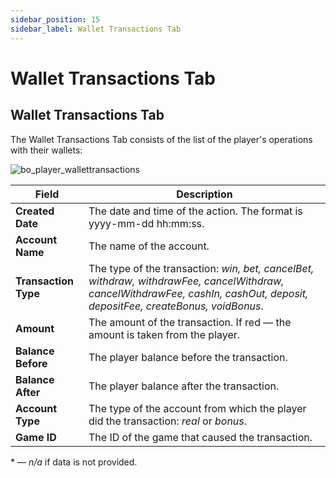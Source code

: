 ```yaml
---
sidebar_position: 15
sidebar_label: Wallet Transactions Tab
---
```


# Wallet Transactions Tab

## Wallet Transactions Tab

The Wallet Transactions Tab consists of the list of the player's operations with their wallets:

![bo_player_wallettransactions](https://i.imgur.com/Uou9vCJ.png)

| Field | Description |
|-|-|
| **Created Date** | The date and time of the action. The format is yyyy-mm-dd hh:mm:ss. |
| **Account Name** | The name of the account. |
| **Transaction Type** | The type of the transaction: *win, bet, cancelBet, withdraw, withdrawFee, cancelWithdraw, cancelWithdrawFee, cashIn, cashOut, deposit, depositFee, createBonus, voidBonus*. |
| **Amount** | The amount of the transaction. If red &mdash; the amount is taken from the player. |
| **Balance Before** | The player balance before the transaction. |
| **Balance After** | The player balance after the transaction. |
| **Account Type** | The type of the account from which the player did the transaction: *real* or *bonus*. |
| **Game ID** | The ID of the game that caused the transaction. |

&ast; &mdash; *n/a* if data is not provided.
